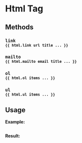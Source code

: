 # Html Tag

## Methods

### `link`<br/><sub>`{{ html.link url title ... }}`</sub>

### `mailto`<br/><sub>`{{ html.mailto email title ... }}`</sub>

### `ol`<br/><sub>`{{ html.ol items ... }}`</sub>

### `ul`<br/><sub>`{{ html.ul items ... }}`</sub>

## Usage

**Example:**
```html

```

**Result:**
```html

```
